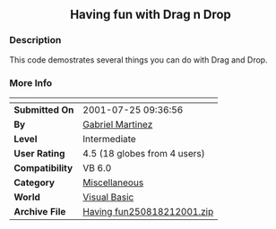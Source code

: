 ﻿<div align="center">

## Having fun with Drag n Drop


</div>

### Description

This code demostrates several things you can do with Drag and Drop.
 
### More Info
 


<span>             |<span>
---                |---
**Submitted On**   |2001-07-25 09:36:56
**By**             |[Gabriel Martinez](https://github.com/Planet-Source-Code/PSCIndex/blob/master/ByAuthor/gabriel-martinez.md)
**Level**          |Intermediate
**User Rating**    |4.5 (18 globes from 4 users)
**Compatibility**  |VB 6\.0
**Category**       |[Miscellaneous](https://github.com/Planet-Source-Code/PSCIndex/blob/master/ByCategory/miscellaneous__1-1.md)
**World**          |[Visual Basic](https://github.com/Planet-Source-Code/PSCIndex/blob/master/ByWorld/visual-basic.md)
**Archive File**   |[Having fun250818212001\.zip](https://github.com/Planet-Source-Code/gabriel-martinez-having-fun-with-drag-n-drop__1-26466/archive/master.zip)








